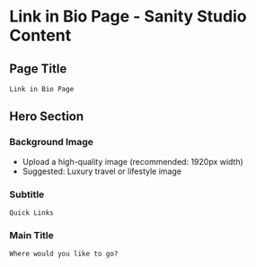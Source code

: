 # Link in Bio Page - Sanity Studio Content

## Page Title
```
Link in Bio Page
```

## Hero Section

### Background Image
- Upload a high-quality image (recommended: 1920px width)
- Suggested: Luxury travel or lifestyle image

### Subtitle
```
Quick Links
```

### Main Title
```
Where would you like to go?
``` 